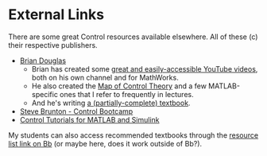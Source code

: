 # External Links

There are some great Control resources available elsewhere. All of these (c) their respective publishers.

* [Brian Douglas](https://engineeringmedia.com)
    * Brian has created some [great and easily-accessible YouTube videos](https://engineeringmedia.com/videos), both on his own channel and for MathWorks.
    * He also created the [Map of Control Theory](https://engineeringmedia.com/maps) and a few MATLAB-specific ones that I refer to frequently in lectures.
    * And he's writing [a (partially-complete) textbook](https://engineeringmedia.com/books).
* [Steve Brunton - Control Bootcamp](https://www.youtube.com/playlist?list=PLMrJAkhIeNNR20Mz-VpzgfQs5zrYi085m)
* [Control Tutorials for MATLAB and Simulink](https://ctms.engin.umich.edu)

My students can also access recommended textbooks through the [resource list link on Bb](https://rl.talis.com/3/bristol/lists/D5D45C89-7492-BAC1-052E-79072BF85A8F.html) (or maybe here, does it work outside of Bb?).